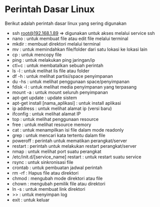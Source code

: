 # Perintah Dasar Linux

Berikut adalah perintah dasar linux yang sering digunakan

- ssh root@192.168.1.89 => digunakan untuk akses melalui service ssh
- nano : untuk membuat file atau edit file melalui terminal
- mkdir : membuat direktori melalui terminal
- mv : untuk memindahkan file/folder dari satu lokasi ke lokasi lain
- cp : untuk mencopy file
- ping : untuk melakukan ping jaringan/ip
- ctl+c : untuk membatalkan sebuah perintah
- ls -l : untuk melihat lis file atau folder
- df -h : untuk melihat partisi/space penyimpanan
- du -hs : untuk melihat penggunaan space/penyimpanan
- fdisk -l : untuk melihat media penyimpanan yang terpasang
- mount -a : untuk mount seluruh penyimpanan
- apt-get update : update sistem
- apt-get install [nama_aplikasi] : untuk install aplikasi
- ip address : untuk melihat alamat ip (versi baru) 
- ifconfig : untuk melihat alamat IP
- top : untuk melihat penggunaan resource
- free : untuk melihat resource memory
- cat : untuk menampilkan isi file dalam mode readonly
- grep : untuk mencari kata tertentu dalam file
- poweroff : perintah untuk mematikan perangkat/server
- restart : perintah untuk melakukan restart perangkat/server
- nmap : untuk melihat port suatu perangkat
- /etc/init.d/[service_name] restart : untuk restart suatu service
- rsync : untuk sinkronisasi file
- crontab : untuk pembuatan jadwal perintah
- rm -rf : Hapus file atau direktori
- chmod : mengubah mode direktori atau file
- chown : mengubah pemilik file atau direktori
- ln -s : untuk membuat link direktori
- \>> : untuk menyimpan log 
- exit : untuk keluar

